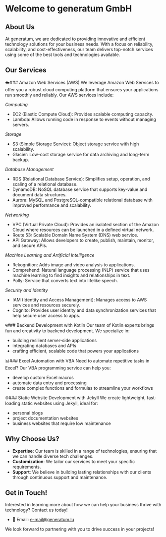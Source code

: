 # Welcome to generatum GmbH

## About Us
At generatum, we are dedicated to providing innovative and efficient technology solutions for your business needs. With a focus on reliability, scalability, and cost-effectiveness, our team delivers top-notch services using some of the best tools and technologies available.

## Our Services

☁️### Amazon Web Services (AWS)
We leverage Amazon Web Services to offer you a robust cloud computing platform that ensures your applications run smoothly and reliably. Our AWS services include:

*Computing*
- EC2 (Elastic Compute Cloud): Provides scalable computing capacity.
- Lambda: Allows running code in response to events without managing servers.

*Storage*
- S3 (Simple Storage Service): Object storage service with high scalability.
- Glacier: Low-cost storage service for data archiving and long-term backup.

*Database Management*
- RDS (Relational Database Service): Simplifies setup, operation, and scaling of a relational database.
- DynamoDB: NoSQL database service that supports key-value and document data structures.
- Aurora: MySQL and PostgreSQL-compatible relational database with improved performance and scalability.

*Networking*
- VPC (Virtual Private Cloud): Provides an isolated section of the Amazon Cloud where resources can be launched in a defined virtual network.
- Route 53: Scalable Domain Name System (DNS) web service.
- API Gateway: Allows developers to create, publish, maintain, monitor, and secure APIs.

*Machine Learning and Artificial Intelligence*
- Rekognition: Adds image and video analysis to applications.
- Comprehend: Natural language processing (NLP) service that uses machine learning to find insights and relationships in text.
- Polly: Service that converts text into lifelike speech.

*Security and Identity*
- IAM (Identity and Access Management): Manages access to AWS services and resources securely.
- Cognito: Provides user identity and data synchronization services that help secure user access to apps.

🌀### Backend Development with Kotlin
Our team of Kotlin experts brings fun and creativity to backend development. We specialize in:
- building resilient server-side applications
- integrating databases and APIs
- crafting efficient, scalable code that powers your applications

📊### Excel Automation with VBA
Need to automate repetitive tasks in Excel? Our VBA programming service can help you:
- develop custom Excel macros
- automate data entry and processing
- create complex functions and formulas to streamline your workflows

🌐### Static Website Development with Jekyll
We create lightweight, fast-loading static websites using Jekyll, ideal for:
- personal blogs
- project documentation websites
- business websites that require low maintenance

## Why Choose Us?
- **Expertise**: Our team is skilled in a range of technologies, ensuring that we can handle diverse tech challenges.
- **Customization**: We tailor our services to meet your specific requirements.
- **Support**: We believe in building lasting relationships with our clients through continuous support and maintenance.

## Get in Touch!
Interested in learning more about how we can help your business thrive with technology? Contact us today!

- 📧 Email: e-mail@generatum.lu

We look forward to partnering with you to drive success in your projects!


<!--
**generatum-lu/generatum-lu** is a ✨ _special_ ✨ repository because its `README.md` (this file) appears on your GitHub profile.

Here are some ideas to get you started:

- 🔭 I’m currently working on ...
- 🌱 I’m currently learning ...
- 👯 I’m looking to collaborate on ...
- 🤔 I’m looking for help with ...
- 💬 Ask me about ...
- 📫 How to reach me: ...
- 😄 Pronouns: ...
- ⚡ Fun fact: ...

### Hi there 👋
- 📞 Phone: (123) 456-7890

-->
